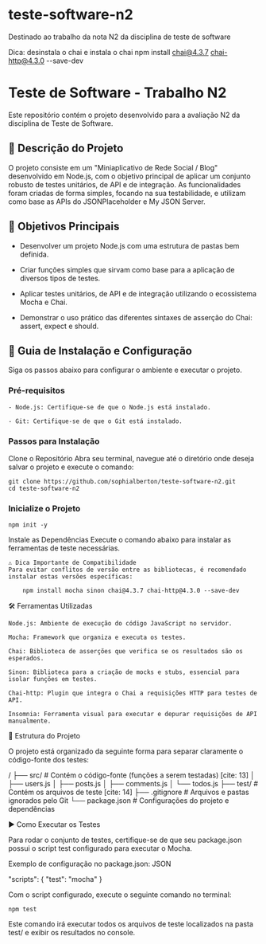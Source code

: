 # teste-software-n2
Destinado ao trabalho da nota N2 da disciplina de teste de software

Dica: desinstala o chai
e instala o chai
npm install chai@4.3.7 chai-http@4.3.0 --save-dev

# Teste de Software - Trabalho N2

Este repositório contém o projeto desenvolvido para a avaliação N2 da disciplina de Teste de Software.

## 📝 Descrição do Projeto

O projeto consiste em um "Miniaplicativo de Rede Social / Blog" desenvolvido em Node.js, com o objetivo principal de aplicar um conjunto robusto de testes unitários, de API e de integração. As funcionalidades foram criadas de forma simples, focando na sua testabilidade, e utilizam como base as APIs do JSONPlaceholder e My JSON Server.

## 🎯 Objetivos Principais

- Desenvolver um projeto Node.js com uma estrutura de pastas bem definida. 

- Criar funções simples que sirvam como base para a aplicação de diversos tipos de testes. 

- Aplicar testes unitários, de API e de integração utilizando o ecossistema Mocha e Chai. 

- Demonstrar o uso prático das diferentes sintaxes de asserção do Chai: assert, expect e should. 

## 🚀 Guia de Instalação e Configuração

Siga os passos abaixo para configurar o ambiente e executar o projeto.

### Pré-requisitos

    - Node.js: Certifique-se de que o Node.js está instalado.

    - Git: Certifique-se de que o Git está instalado.

### Passos para Instalação

Clone o Repositório
Abra seu terminal, navegue até o diretório onde deseja salvar o projeto e execute o comando:

```
git clone https://github.com/sophialberton/teste-software-n2.git
cd teste-software-n2
```

### Inicialize o Projeto

```
npm init -y
```
Instale as Dependências
Execute o comando abaixo para instalar as ferramentas de teste necessárias.

    ⚠️ Dica Importante de Compatibilidade
    Para evitar conflitos de versão entre as bibliotecas, é recomendado instalar estas versões específicas:

```
    npm install mocha sinon chai@4.3.7 chai-http@4.3.0 --save-dev
```
🛠️ Ferramentas Utilizadas

    Node.js: Ambiente de execução do código JavaScript no servidor.

    Mocha: Framework que organiza e executa os testes.

    Chai: Biblioteca de asserções que verifica se os resultados são os esperados.

    Sinon: Biblioteca para a criação de mocks e stubs, essencial para isolar funções em testes.

    Chai-http: Plugin que integra o Chai a requisições HTTP para testes de API.

    Insomnia: Ferramenta visual para executar e depurar requisições de API manualmente.

📁 Estrutura do Projeto

O projeto está organizado da seguinte forma para separar claramente o código-fonte dos testes:

/
├── src/          # Contém o código-fonte (funções a serem testadas) [cite: 13]
│   ├── users.js
│   ├── posts.js
│   ├── comments.js
│   └── todos.js
├── test/         # Contém os arquivos de teste [cite: 14]
├── .gitignore    # Arquivos e pastas ignorados pelo Git
└── package.json  # Configurações do projeto e dependências

▶️ Como Executar os Testes

Para rodar o conjunto de testes, certifique-se de que seu package.json possui o script test configurado para executar o Mocha.

Exemplo de configuração no package.json:
JSON

"scripts": {
  "test": "mocha"
}

Com o script configurado, execute o seguinte comando no terminal:

```
npm test
```

Este comando irá executar todos os arquivos de teste localizados na pasta test/ e exibir os resultados no console.